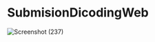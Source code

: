 # SubmisionDicodingWeb
![Screenshot (237)](https://user-images.githubusercontent.com/45587433/83013488-4e991980-a047-11ea-90b4-5066fcb831bd.png)
